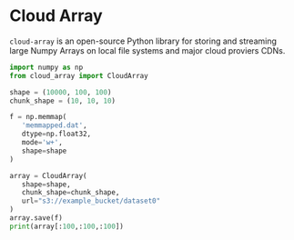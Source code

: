# Cloud Array

`cloud-array` is an open-source Python library for storing and streaming large Numpy Arrays on local file systems and major cloud proviers CDNs.
 
 ```python
import numpy as np
from cloud_array import CloudArray

shape = (10000, 100, 100)
chunk_shape = (10, 10, 10)

f = np.memmap(
    'memmapped.dat',
    dtype=np.float32,
    mode='w+',
    shape=shape
)

array = CloudArray(
    shape=shape,
    chunk_shape=chunk_shape,
    url="s3://example_bucket/dataset0"
)
array.save(f)
print(array[:100,:100,:100])

 ```